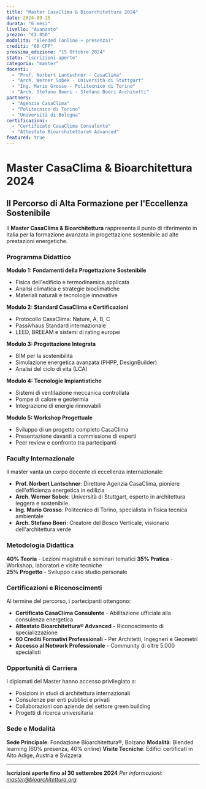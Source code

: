 ```yaml
---
title: "Master CasaClima & Bioarchitettura 2024"
date: 2024-09-15
durata: "6 mesi"
livello: "Avanzato"
prezzo: "€2.850"
modalita: "Blended (online + presenza)"
crediti: "60 CFP"
prossima_edizione: "15 Ottobre 2024"
stato: "iscrizioni-aperte"
categoria: "master"
docenti: 
  - "Prof. Norbert Lantschner - CasaClima"
  - "Arch. Werner Sobek - Università di Stuttgart"  
  - "Ing. Mario Grosso - Politecnico di Torino"
  - "Arch. Stefano Boeri - Stefano Boeri Architetti"
partners:
  - "Agenzia CasaClima"
  - "Politecnico di Torino"
  - "Università di Bologna"
certificazioni:
  - "Certificato CasaClima Consulente"
  - "Attestato Bioarchitettura® Advanced"
featured: true
---
```


# Master CasaClima & Bioarchitettura 2024

## Il Percorso di Alta Formazione per l'Eccellenza Sostenibile

Il **Master CasaClima & Bioarchitettura** rappresenta il punto di riferimento in Italia per la formazione avanzata in progettazione sostenibile ad alte prestazioni energetiche. 

### Programma Didattico

**Modulo 1: Fondamenti della Progettazione Sostenibile**
- Fisica dell'edificio e termodinamica applicata
- Analisi climatica e strategie bioclimatiche
- Materiali naturali e tecnologie innovative

**Modulo 2: Standard CasaClima e Certificazioni**
- Protocollo CasaClima: Nature, A, B, C
- Passivhaus Standard internazionale
- LEED, BREEAM e sistemi di rating europei

**Modulo 3: Progettazione Integrata**
- BIM per la sostenibilità
- Simulazione energetica avanzata (PHPP, DesignBuilder)
- Analisi del ciclo di vita (LCA)

**Modulo 4: Tecnologie Impiantistiche**
- Sistemi di ventilazione meccanica controllata
- Pompe di calore e geotermia
- Integrazione di energie rinnovabili

**Modulo 5: Workshop Progettuale**
- Sviluppo di un progetto completo CasaClima
- Presentazione davanti a commissione di esperti
- Peer review e confronto tra partecipanti

### Faculty Internazionale

Il master vanta un corpo docente di eccellenza internazionale:

- **Prof. Norbert Lantschner**: Direttore Agenzia CasaClima, pioniere dell'efficienza energetica in edilizia
- **Arch. Werner Sobek**: Università di Stuttgart, esperto in architettura leggera e sostenibile
- **Ing. Mario Grosso**: Politecnico di Torino, specialista in fisica tecnica ambientale
- **Arch. Stefano Boeri**: Creatore del Bosco Verticale, visionario dell'architettura verde

### Metodologia Didattica

**40% Teoria** - Lezioni magistrali e seminari tematici
**35% Pratica** - Workshop, laboratori e visite tecniche  
**25% Progetto** - Sviluppo caso studio personale

### Certificazioni e Riconoscimenti

Al termine del percorso, i partecipanti ottengono:

- **Certificato CasaClima Consulente** - Abilitazione ufficiale alla consulenza energetica
- **Attestato Bioarchitettura® Advanced** - Riconoscimento di specializzazione 
- **60 Crediti Formativi Professionali** - Per Architetti, Ingegneri e Geometri
- **Accesso al Network Professionale** - Community di oltre 5.000 specialisti

### Opportunità di Carriera

I diplomati del Master hanno accesso privilegiato a:
- Posizioni in studi di architettura internazionali
- Consulenze per enti pubblici e privati
- Collaborazioni con aziende del settore green building
- Progetti di ricerca universitaria

### Sede e Modalità

**Sede Principale**: Fondazione Bioarchitettura®, Bolzano
**Modalità**: Blended learning (60% presenza, 40% online)
**Visite Tecniche**: Edifici certificati in Alto Adige, Austria e Svizzera

---

**Iscrizioni aperte fino al 30 settembre 2024**
*Per informazioni: master@bioarchitettura.org*